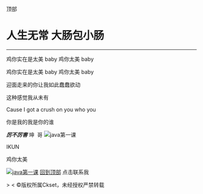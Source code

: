 <html lang="en">
<head>   
    <meta charset="UTF-8">
    <title>Ckset</title>
</head>
<body>
<a id="top">顶部</a>

<h1>人生无常 大肠包小肠</h1>
<hr>
<p>鸡你实在是太美 baby 鸡你太美 baby</p>
<p>鸡你实在是太美 baby 鸡你太美 baby</p>
<p>迎面走来的你让我如此蠢蠢欲动</p>
<p>这种感觉我从未有</p>
<p>Cause I got a crush on you who you<p>
<p>你是我的我是你的谁</p>

<strong><em>厉不厉害</em></strong>
坤&nbsp;&nbsp;哥
<img src="../ING/img/2.png" alt="java第一课" title="悬停">

<a href="https://www.bilibili.com/video/BV1GJ411x7h7?spm_id_from=333.337.search-card.all.click&vd_source=2960e613ff7b5b796f803e455eb7ee7f" style="text-decoration: none;" target="_blank">IKUN</a>
    
<a href="https://win-web-ri01-sycdn.kuwo.cn/bd114ad9036112d5e7e19ac6f2b01b68/6328928b/resource/n1/87/57/3082041059.mp3" style="text-decoration: none">鸡你太美</a>
<br>

<a href="https://space.bilibili.com/302290376/favlist"> <img src="https://p1.ssl.qhimg.com/t0101e7c3607ca73485.jpg" alt="java第一课" title="悬停"></a>
<a href="#top">回到顶部</a>
<a href="mailto:2815741635@qq.com" style="text-decoration: none;"> 点击联系我</a>
    
&gt;
&lt;
&copy;版权所属Ckset，未经授权严禁转载

